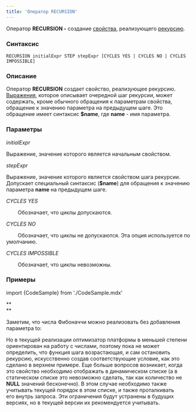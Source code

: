 ```yaml
---
title: 'Оператор RECURSION'
---
```


Оператор **RECURSION -** создание [свойства](Properties.md), реализующего [рекурсию](Recursion_RECURSION_.md).

### Синтаксис 

    RECURSION initialExpr STEP stepExpr [CYCLES YES | CYCLES NO | CYCLES IMPOSSIBLE]

### Описание

Оператор **RECURSION** создает свойство, реализующее рекурсию. [Выражения](Expression.md), которое описывает очередной шаг рекурсии, может содержать, кроме обычного обращения к параметрам свойства, обращение к значению параметра на предыдущем шаге. Это обращение имеет синтаксис **$name**, где **name** - имя параметра.

### Параметры

*initialExpr*

Выражение, значение которого является начальным свойством.

*stepExpr*

Выражение, значение которого является свойством шага рекурсии. Допускает специальный синтаксис (**$name**) для обращения к значению параметра **name** на предыдущем шаге.

*CYCLES YES*

        Обозначает, что циклы допускаются.

*CYCLES NO*

        Обозначает, что циклы не допускаются. Эта опция используется по умолчанию.

*CYCLES IMPOSSIBLE*

        Обозначает, что циклы невозможны.

### Примеры


import {CodeSample} from './CodeSample.mdx'

<CodeSample url="https://ru-documentation.lsfusion.org/sample?file=OperatorPropertySample&block=recursion1"/>

**  
**

Заметим, что числа Фибоначчи можно реализовать без добавления параметра to:

<CodeSample url="https://ru-documentation.lsfusion.org/sample?file=OperatorPropertySample&block=recursion2"/>

Но в текущей реализации оптимизатор платформы в меньшей степени ориентирован на работу с числами, поэтому пока не может определить, что функция шага возрастающая, и сам остановить рекурсию, искусственно создав соответствующие условие, как это сделано в верхнем примере. Еще больше вопросов возникает, когда это свойство необходимо отображать в динамическом списке (а в статическом списке это невозможно сделать, так как количество не **NULL** значений бесконечно). В этом случае необходимо также учитывать текущей порядок в этом списке, и также проталкивать его внутрь запроса. Эти ограничения будут устранены в будущих версиях, но в текущей версии их рекомендуется учитывать.
